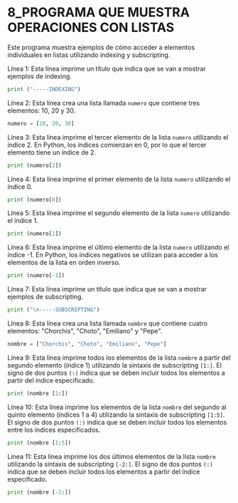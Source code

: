 # 8_PROGRAMA QUE MUESTRA OPERACIONES CON LISTAS
Este programa muestra ejemplos de cómo acceder a elementos individuales en listas utilizando indexing y subscripting.

Línea 1: Esta línea imprime un título que indica que se van a mostrar ejemplos de indexing.

```python
print ("-----INDEXING")
```

Línea 2: Esta línea crea una lista llamada `numero` que contiene tres elementos: 10, 20 y 30.

```python
numero = [10, 20, 30]
```

Línea 3: Esta línea imprime el tercer elemento de la lista `numero` utilizando el índice 2. En Python, los índices comienzan en 0, por lo que el tercer elemento tiene un índice 
de 2.

```python
print (numero[2])
```

Línea 4: Esta línea imprime el primer elemento de la lista `numero` utilizando el índice 0.

```python
print (numero[0])
```

Línea 5: Esta línea imprime el segundo elemento de la lista `numero` utilizando el índice 1.

```python
print (numero[1])
```

Línea 6: Esta línea imprime el último elemento de la lista `numero` utilizando el índice -1. En Python, los índices negativos se utilizan para acceder a los elementos de la 
lista en orden inverso.

```python
print (numero[-1])
```

Línea 7: Esta línea imprime un título que indica que se van a mostrar ejemplos de subscripting.

```python
print ("\n-----SUBSCRIPTING")
```

Línea 8: Esta línea crea una lista llamada `nombre` que contiene cuatro elementos: "Chorchis", "Choto", "Emiliano" y "Pepe".

```python
nombre = ["Chorchis", "Choto", "Emiliano", "Pepe"]
```

Línea 9: Esta línea imprime todos los elementos de la lista `nombre` a partir del segundo elemento (índice 1) utilizando la sintaxis de subscripting `[1:]`. 
El signo de dos puntos `(:)` indica que se deben incluir todos los elementos a partir del índice especificado.

```python
print (nombre [1:])
```

Línea 10: Esta línea imprime los elementos de la lista `nombre` del segundo al quinto elemento (índices 1 a 4) utilizando la sintaxis de subscripting `[1:5]`.
El signo de dos puntos `(:)` indica que se deben incluir todos los elementos entre los índices especificados.

```python
print (nombre [1:5])
```

Línea 11: Esta línea imprime los dos últimos elementos de la lista `nombre` utilizando la sintaxis de subscripting `[-2:]`. El signo de dos puntos `(:)` indica 
que se deben incluir todos los elementos a partir del índice especificado.

```python
print (nombre [-2:])
```

